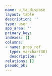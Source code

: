 ```yaml
---
name: u_ta_dispose
layout: table
description: ''
type: user
app_area: ''
primary_key: 
indexes: []
columns:
- name: prop_ref
  type: varchar(30)
  description: ''
relations: []
pseudo_pk: 
---
```


